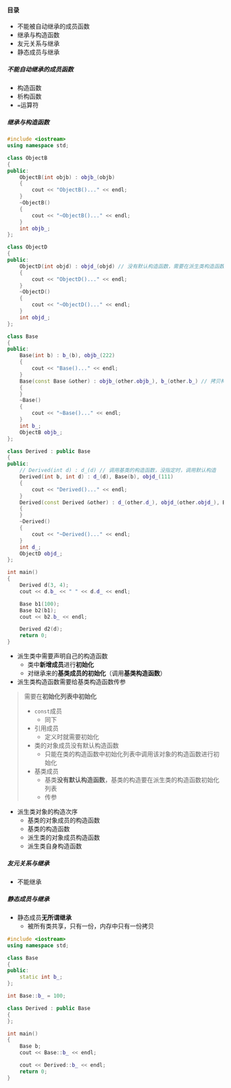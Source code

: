 #### 目录

* 不能被自动继承的成员函数
* 继承与构造函数
* 友元关系与继承
* 静态成员与继承

##### 不能自动继承的成员函数

* 构造函数
* 析构函数
* `=`运算符

##### 继承与构造函数

```cpp
#include <iostream>
using namespace std;

class ObjectB
{
public:
    ObjectB(int objb) : objb_(objb)
    {
        cout << "ObjectB()..." << endl;
    }
    ~ObjectB()
    {
        cout << "~ObjectB()..." << endl;
    }
    int objb_;
};

class ObjectD
{
public:
    ObjectD(int objd) : objd_(objd) // 没有默认构造函数，需要在派生类构造函数初始化列表
    {
        cout << "ObjectD()..." << endl;
    }
    ~ObjectD()
    {
        cout << "~ObjectD()..." << endl;
    }
    int objd_;
};

class Base
{
public:
    Base(int b) : b_(b), objb_(222)
    {
        cout << "Base()..." << endl;
    }
    Base(const Base &other) : objb_(other.objb_), b_(other.b_) // 拷贝构造也是构造
    {
    }
    ~Base()
    {
        cout << "~Base()..." << endl;
    }
    int b_;
    ObjectB objb_;
};

class Derived : public Base
{
public:
    // Derived(int d) : d_(d) // 调用基类的构造函数，没指定时，调用默认构造
    Derived(int b, int d) : d_(d), Base(b), objd_(111)
    {
        cout << "Derived()..." << endl;
    }
    Derived(const Derived &other) : d_(other.d_), objd_(other.objd_), Base(other) // 传递other对象构造基类
    {
    }
    ~Derived()
    {
        cout << "~Derived()..." << endl;
    }
    int d_;
    ObjectD objd_;
};

int main()
{
    Derived d(3, 4);
    cout << d.b_ << " " << d.d_ << endl;

    Base b1(100);
    Base b2(b1);
    cout << b2.b_ << endl;

    Derived d2(d);
    return 0;
}
```

* 派生类中需要声明自己的构造函数
  * 类中**新增成员**进行**初始化**
  * 对继承来的**基类成员的初始化**（调用**基类构造函数**）
* 派生类构造函数需要给基类构造函数传参

> 需要在**初始化列表中初始化**
>
> * `const`成员
>   * 同下
> * 引用成员
>   * 定义时就需要初始化
> * 类的对象成员没有默认构造函数
>   * 只能在类的构造函数中初始化列表中调用该对象的构造函数进行初始化
> * 基类成员
>   * 基类**没有默认构造函数**，基类的构造要在派生类的构造函数初始化列表
>   * 传参

* 派生类对象的构造次序
  * 基类的对象成员的构造函数
  * 基类的构造函数
  * 派生类的对象成员构造函数
  * 派生类自身构造函数

##### 友元关系与继承

* 不能继承

##### 静态成员与继承

* 静态成员**无所谓继承**
  * 被所有类共享，只有一份，内存中只有一份拷贝

```cpp
#include <iostream>
using namespace std;

class Base
{
public:
    static int b_;
};

int Base::b_ = 100;

class Derived : public Base
{
};

int main()
{
    Base b;
    cout << Base::b_ << endl;

    cout << Derived::b_ << endl;
    return 0;
}
```

